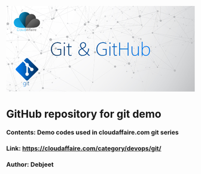 ![Git & GitHub](https://github.com/CloudAffaire/git/blob/2c3a8f07f380a97c72b747a421e1f304e1c266ff/git%20and%20github.png)
# GitHub repository for git demo
### Contents: Demo codes used in cloudaffaire.com git series
### Link: https://cloudaffaire.com/category/devops/git/
### Author: Debjeet

